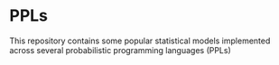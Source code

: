 # PPLs

This repository contains some popular statistical models implemented across several probabilistic programming languages (PPLs)
